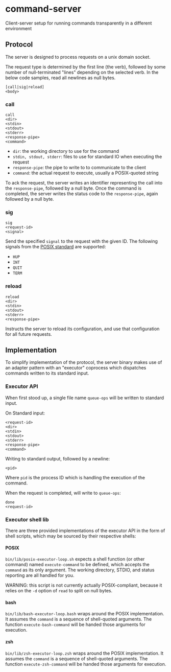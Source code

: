 # command-server

Client-server setup for running commands transparently in a different environment

## Protocol

The server is designed to process requests on a unix domain socket.

The request type is determined by the first line (the verb), followed by some
number of null-terminated "lines" depending on the selected verb. In the below
code samples, read all newlines as null bytes.

```
[call|sig|reload]
<body>
```

### call

```
call
<dir>
<stdin>
<stdout>
<stderr>
<response-pipe>
<command>
```

- `dir`: the working directory to use for the command
- `stdin, stdout, stderr`: files to use for standard IO when executing the
  request
- `response-pipe`: the pipe to write to to communicate to the client
- `command`: the actual request to execute, usually a POSIX-quoted string

To ack the request, the server writes an identifier representing the call into
the `response-pipe`, followed by a null byte. Once the command is completed,
the server writes the status code to the `response-pipe`, again followed by a
null byte.

### sig

```
sig
<request-id>
<signal>
```

Send the specified `signal` to the request with the given ID. The following
signals from the [POSIX standard](https://pubs.opengroup.org/onlinepubs/9699919799/basedefs/signal.h.html)
are supported:

- `HUP`
- `INT`
- `QUIT`
- `TERM`

### reload

```
reload
<dir>
<stdin>
<stdout>
<stderr>
<response-pipe>
```

Instructs the server to reload its configuration, and use that configuration for
all future requests.

## Implementation

To simplify implementation of the protocol, the server binary makes use of an
adapter pattern with an "executor" coprocess which dispatches commands
written to its standard input.

### Executor API

When first stood up, a single file name `queue-ops` will be written to standard input.

On Standard input:

```
<request-id>
<dir>
<stdin>
<stdout>
<stderr>
<response-pipe>
<command>
```

Writing to standard output, followed by a newline:

```
<pid>
```

Where `pid` is the process ID which is handling the execution of the command.

When the request is completed, will write to `queue-ops`:

```
done
<request-id>
```

### Executor shell lib

There are three provided implementations of the executor API in the form of
shell scripts, which may be sourced by their respective shells:

#### POSIX

`bin/lib/posix-executor-loop.sh` expects a shell function (or other command)
named `execute-command` to be defined, which accepts the `command` as its only
argument. The working directory, STDIO, and status reporting are all handled
for you.

WARNING: this script is not currently actually POSIX-compliant, because it
relies on the `-d` option of `read` to split on null bytes.

#### bash

`bin/lib/bash-executor-loop.bash` wraps around the POSIX implementation. It
assumes the `command` is a sequence of shell-quoted arguments. The function
`execute-bash-command` will be handed those arguments for execution.

#### zsh

`bin/lib/zsh-executor-loop.zsh` wraps around the POSIX implementation. It
assumes the `command` is a sequence of shell-quoted arguments. The function
`execute-zsh-command` will be handed those arguments for execution.
